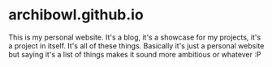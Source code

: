 # archibowl.github.io
This is my personal website. It's a blog, it's a showcase for my projects, it's a project in itself.
It's all of these things. Basically it's just a personal website but saying it's a list of things makes it sound more ambitious or whatever :P
